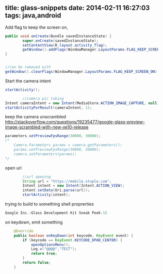 title: glass-snippets
date: 2014-02-11 16:27:03
tags: java,android
---

Add flag to keep the screen on,


```java
public void onCreate(Bundle savedInstanceState) {
        super.onCreate(savedInstanceState);
        setContentView(R.layout.activity_flag);
        getWindow().addFlags(WindowManager.LayoutParams.FLAG_KEEP_SCREEN_ON);
}


//can be removed with
getWindow().clearFlags(WindowManager.LayoutParams.FLAG_KEEP_SCREEN_ON);
```

Start the camera intent
```java
startActivity();

		//camera pic taking
Intent cameraIntent = new Intent(MediaStore.ACTION_IMAGE_CAPTURE, null);
startActivityForResult(cameraIntent, 1);

```

keep the  camera unscrambled
 http://stackoverflow.com/questions/19235477/google-glass-preview-image-scrambled-with-new-xe10-release

```java
parameters.setPreviewFpsRange(30000, 30000);
/*
    Camera.Parameters params = camera.getParameters();
    params.setPreviewFpsRange(30000, 30000);
    camera.setParameters(params);
*/

```

open url
```java
		//url opening
		String url = "https://mobile.xtuple.com";
		Intent intent = new Intent(Intent.ACTION_VIEW);
		intent.setData(Uri.parse(url));
		startActivity(intent);

```

trying to build to something shell proprerties
```java
Google Inc.:Glass Development Kit Sneak Peek:15
```

on keydown, emit something
```java
    @Override
    public boolean onKeyDown(int keycode, KeyEvent event) {
        if (keycode == KeyEvent.KEYCODE_DPAD_CENTER) {
            openOptionsMenu();
            Log.v("@@@@","TEST");
            return true;
        }
        return false;
    }
```